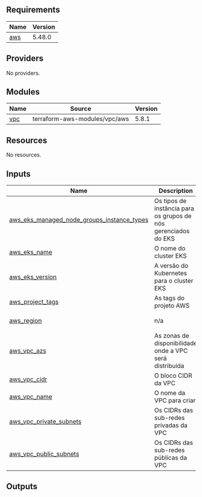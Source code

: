 ## Requirements

| Name | Version |
|------|---------|
| <a name="requirement_aws"></a> [aws](#requirement\_aws) | 5.48.0 |

## Providers

No providers.

## Modules

| Name | Source | Version |
|------|--------|---------|
| <a name="module_vpc"></a> [vpc](#module\_vpc) | terraform-aws-modules/vpc/aws | 5.8.1 |

## Resources

No resources.

## Inputs

| Name | Description | Type | Default | Required |
|------|-------------|------|---------|:--------:|
| <a name="input_aws_eks_managed_node_groups_instance_types"></a> [aws\_eks\_managed\_node\_groups\_instance\_types](#input\_aws\_eks\_managed\_node\_groups\_instance\_types) | Os tipos de instância para os grupos de nós gerenciados do EKS | `set(string)` | n/a | yes |
| <a name="input_aws_eks_name"></a> [aws\_eks\_name](#input\_aws\_eks\_name) | O nome do cluster EKS | `string` | n/a | yes |
| <a name="input_aws_eks_version"></a> [aws\_eks\_version](#input\_aws\_eks\_version) | A versão do Kubernetes para o cluster EKS | `string` | n/a | yes |
| <a name="input_aws_project_tags"></a> [aws\_project\_tags](#input\_aws\_project\_tags) | As tags do projeto AWS | `map(any)` | n/a | yes |
| <a name="input_aws_region"></a> [aws\_region](#input\_aws\_region) | n/a | `string` | `"sa-east-1"` | no |
| <a name="input_aws_vpc_azs"></a> [aws\_vpc\_azs](#input\_aws\_vpc\_azs) | As zonas de disponibilidade onde a VPC será distribuída | `set(string)` | n/a | yes |
| <a name="input_aws_vpc_cidr"></a> [aws\_vpc\_cidr](#input\_aws\_vpc\_cidr) | O bloco CIDR da VPC | `string` | n/a | yes |
| <a name="input_aws_vpc_name"></a> [aws\_vpc\_name](#input\_aws\_vpc\_name) | O nome da VPC para criar | `string` | n/a | yes |
| <a name="input_aws_vpc_private_subnets"></a> [aws\_vpc\_private\_subnets](#input\_aws\_vpc\_private\_subnets) | Os CIDRs das sub-redes privadas da VPC | `set(string)` | n/a | yes |
| <a name="input_aws_vpc_public_subnets"></a> [aws\_vpc\_public\_subnets](#input\_aws\_vpc\_public\_subnets) | Os CIDRs das sub-redes públicas da VPC | `set(string)` | n/a | yes |

## Outputs